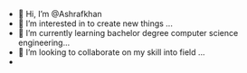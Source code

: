 - 👋 Hi, I’m @Ashrafkhan
- 👀 I’m interested in to create new things ...
- 🌱 I’m currently learning bachelor degree computer science engineering...
- 💞️ I’m looking to collaborate on my skill into field ...
-

<!---
Ashrafkhan0026/Ashrafkhan0026 is a ✨ special ✨ repository because its `README.md` (this file) appears on your GitHub profile.
You can click the Preview link to take a look at your changes.
--->
